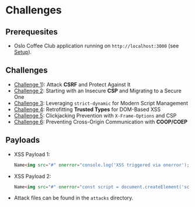 # Challenges

## Prerequesites

- Oslo Coffee Club application running on `http://localhost:3000` (see [Setup](README.md#Setup)). 

## Challenges

- [Challenge 1](./CHALLENGE_1.md)): Attack **CSRF** and Protect Against It
- [Challenge 2](./CHALLENGE_2.md): Starting with an Insecure **CSP** and Migrating to a Secure One
- [Challenge 3](./CHALLENGE_3.md): Leveraging `strict-dynamic` for Modern Script Management
- [Challenge 4](./CHALLENGE_4.md): Retrofitting **Trusted Types** for DOM-Based XSS
- [Challenge 5](./CHALLENGE_5.md): Clickjacking Prevention with `X-Frame-Options` and CSP
- [Challenge 6](./CHALLENGE_6.md): Preventing Cross-Origin Communication with **COOP/COEP**



## Payloads

- XSS Payload 1:
    ```html
    Name<img src="#" onerror="console.log('XSS triggered via onerror'); document.body.style.backgroundColor = 'orange';" alt="XSS1">
    ```
- XSS Payload 2:
    ```html
    Name<img src="#" onerror="const script = document.createElement('script'); script.src = './useruploads/attack.js'; document.body.appendChild(script);" alt="XSS2">
    ```
- Attack files can be found in the `attacks` directory.